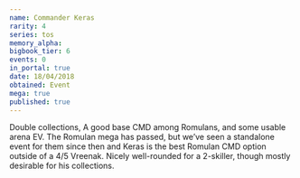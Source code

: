 ```yaml
---
name: Commander Keras
rarity: 4
series: tos
memory_alpha:
bigbook_tier: 6
events: 0
in_portal: true
date: 18/04/2018
obtained: Event
mega: true
published: true
---
```


Double collections, A good base CMD among Romulans, and some usable arena EV. The Romulan mega has passed, but we’ve seen a standalone event for them since then and Keras is the best Romulan CMD option outside of a 4/5 Vreenak. Nicely well-rounded for a 2-skiller, though mostly desirable for his collections.
